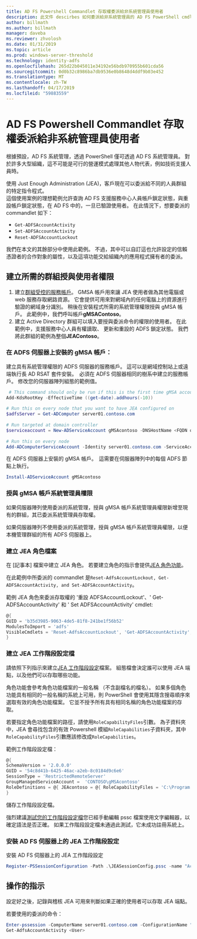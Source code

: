 ```yaml
---
title: AD FS Powershell Commandlet 存取權委派給非系統管理員使用者
description: 此文件 descirbes 如何委派給非系統管理員的 AD FS PowerShell cmdlt 的權限。
author: billmath
ms.author: billmath
manager: daveba
ms.reviewer: zhvolosh
ms.date: 01/31/2019
ms.topic: article
ms.prod: windows-server-threshold
ms.technology: identity-adfs
ms.openlocfilehash: 265d22b045011e34192e56bdb970955b601cda56
ms.sourcegitcommit: 0d0b32c8986ba7db9536e0b8648d4ddf9b03e452
ms.translationtype: MT
ms.contentlocale: zh-TW
ms.lasthandoff: 04/17/2019
ms.locfileid: "59883559"
---
```

# <a name="delegate-ad-fs-powershell-commandlet-access-to-non-admin-users"></a>AD FS Powershell Commandlet 存取權委派給非系統管理員使用者 
根據預設，AD FS 系統管理，透過 PowerShell 僅可透過 AD FS 系統管理員。 對於許多大型組織，這不可能是可行的營運模式處理其他人物代表，例如技術支援人員時。  

使用 Just Enough Administration (JEA)，客戶現在可以委派給不同的人員群組的特定指令程式。  
這個使用案例的理想範例允許查詢 AD FS 支援服務中心人員帳戶鎖定狀態，與重設帳戶鎖定狀態，在 AD FS 中的，一旦已驗證使用者。 在此情況下，想要委派的 commandlet 如下： 
- `Get-ADFSAccountActivity`
- `Set-ADFSAccountActivity` 
- `Reset-ADFSAccountLockout` 

我們在本文的其餘部分中使用此範例。 不過，其中可以自訂這也允許設定的信賴憑證者的合作對象的屬性，以及這項功能交給組織內的應用程式擁有者的委派。  


##  <a name="create-the-required-groups-necessary-to-grant-users-permissions"></a>建立所需的群組授與使用者權限 
1. 建立[群組受控的服務帳戶](https://docs.microsoft.com/windows-server/security/group-managed-service-accounts/group-managed-service-accounts-overview)。 GMSA 帳戶用來讓 JEA 使用者做為其他電腦或 web 服務存取網路資源。 它會提供可用來對網域內的任何電腦上的資源進行驗證的網域身分識別。 稍後在安裝程式所需的系統管理權限授與 gMSA 帳戶。 此範例中，我們呼叫帳戶**gMSAContoso**。 
2. 建立 Active Directory 群組可以填入要授與委派命令的權限的使用者。 在此範例中，支援服務中心人員有權讀取、 更新和重設的 ADFS 鎖定狀態。 我們將此群組的範例為整個**JEAContoso**。 

### <a name="install-the-gmsa-account-on-the-adfs-server"></a>在 ADFS 伺服器上安裝的 gMSA 帳戶： 
建立具有系統管理權限的 ADFS 伺服器的服務帳戶。 這可以是網域控制站上或遠端執行長 AD RSAT 套件安裝。  必須在 ADFS 伺服器相同的樹系中建立的服務帳戶。 修改您的伺服器陣列組態的範例值。 

```powershell
 # This command should only be run if this is the first time gMSA accounts are enabled in the forest 
Add-KdsRootKey -EffectiveTime ((get-date).addhours(-10))  
 
# Run this on every node that you want to have JEA configured on  
$adfsServer = Get-ADComputer server01.contoso.com  
 
# Run targeted at domain controller  
$serviceaccount = New-ADServiceAccount gMSAcontoso -DNSHostName <FQDN of the domain containing the KDS key> - PrincipalsAllowedToRetrieveManagedPassword $adfsServer –passthru 
 
# Run this on every node 
Add-ADComputerServiceAccount -Identity server01.contoso.com -ServiceAccount $ServiceAccount 
```

在 ADFS 伺服器上安裝的 gMSA 帳戶。  這需要在伺服器陣列中的每個 ADFS 節點上執行。 
 
```powershell
Install-ADServiceAccount gMSAcontoso 
```

### <a name="grant-the-gmsa-account-admin-rights"></a>授與 gMSA 帳戶系統管理員權限 
如果伺服器陣列使用委派的系統管理，授與 gMSA 帳戶系統管理員權限新增至現有的群組，其已委派系統管理員存取權。  
 
如果伺服器陣列不使用委派的系統管理，授與 gMSA 帳戶系統管理員權限，以便本機管理群組的所有 ADFS 伺服器上。 
 
 
### <a name="create-the-jea-role-file"></a>建立 JEA 角色檔案 
 
在 [記事本] 檔案中建立 JEA 角色。 若要建立角色的指示會提供[JEA 角色功能](https://docs.microsoft.com/powershell/jea/role-capabilities)。 
 
在此範例中所委派的 commandlet 是`Reset-AdfsAccountLockout, Get-ADFSAccountActivity, and Set-ADFSAccountActivity`。 

範例 JEA 角色來委派存取權的 '重設 ADFSAccountLockout'、' Get-ADFSAccountActivity' 和 ' Set ADFSAccountActivity' cmdlet:

```powershell
@{
GUID = 'b35d3985-9063-4de5-81f8-241be1f56b52'
ModulesToImport = 'adfs'
VisibleCmdlets = 'Reset-AdfsAccountLockout', 'Get-ADFSAccountActivity', 'Set-ADFSAccountActivity'
}
```


### <a name="create-the-jea-session-configuration-file"></a>建立 JEA 工作階段設定檔 
請依照下列指示來建立[JEA 工作階段設定](https://docs.microsoft.com/powershell/jea/session-configurations)檔案。 組態檔會決定誰可以使用 JEA 端點，以及他們可以存取哪些功能。 

角色功能會參考角色功能檔案的一般名稱 （不含副檔名的檔名）。 如果多個角色功能具有相同的一般名稱的系統上可用，則 PowerShell 會使用其隱含搜尋順序來選取有效的角色功能檔案。 它並不授予所有具有相同名稱的角色功能檔案的存取。 

若要指定角色功能檔案的路徑，請使用`RoleCapabilityFiles`引數。 為子資料夾中，JEA 會尋找包含的有效 Powershell 模組`RoleCapabilities`子資料夾，其中`RoleCapabilityFiles`引數應該修改成`RoleCapabilities`。 

範例工作階段設定檔： 

```powershell
@{
SchemaVersion = '2.0.0.0'
GUID = '54c8d41b-6425-46ac-a2eb-8c0184d9c6e6'
SessionType = 'RestrictedRemoteServer'
GroupManagedServiceAccount =  'CONTOSO\gMSAcontoso'
RoleDefinitions = @{ JEAcontoso = @{ RoleCapabilityFiles = 'C:\Program Files\WindowsPowershell\Modules\AccountActivityJEA\RoleCapabilities\JEAAccountActivityResetRole.psrc' } }
}
```

儲存工作階段設定檔。 
 
強烈建議[測試您的工作階段設定檔](https://docs.microsoft.com/powershell/module/Microsoft.PowerShell.Core/Test-PSSessionConfigurationFile?view=powershell-5.1)您已經手動編輯 pssc 檔案使用文字編輯器，以確定語法是否正確。 如果工作階段設定檔未通過此測試，它未成功註冊系統上。  
 
### <a name="install-the-jea-session-configuration-on-the-ad-fs-server"></a>安裝 AD FS 伺服器上的 JEA 工作階段設定 

安裝 AD FS 伺服器上的 JEA 工作階段設定 
 
```powershell
Register-PSSessionConfiguration -Path .\JEASessionConfig.pssc -name "AccountActivityAdministration" -force
``` 
## <a name="operational-instructions"></a>操作的指示 
設定好之後，記錄與稽核 JEA 可用來判斷如果正確的使用者可以存取 JEA 端點。 

若要使用的委派的命令： 

```powershell
Enter-pssession -ComputerName server01.contoso.com -ConfigurationName "AccountActivityAdministration" -Credential <User Using JEA> 
Get-AdfsAccountActivity <User> 
```
